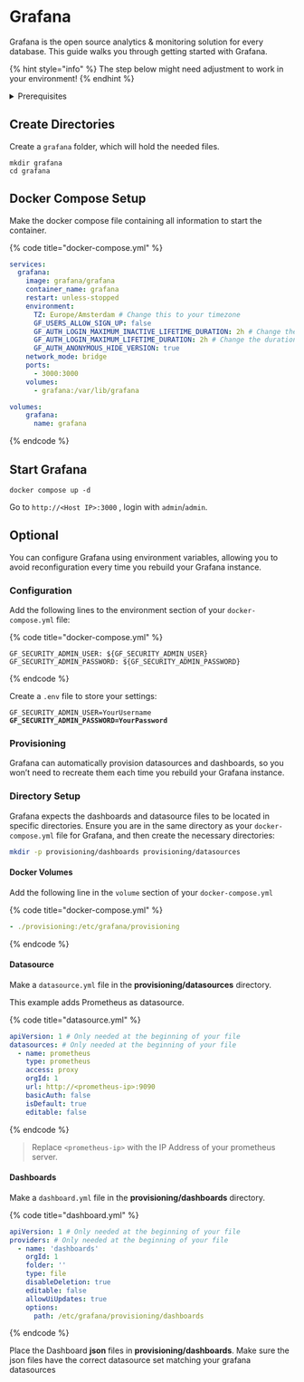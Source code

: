 # Grafana

Grafana is the open source analytics & monitoring solution for every database. This guide walks you through getting started with Grafana.

{% hint style="info" %}
The step below might need adjustment to work in your environment!
{% endhint %}

<details>

<summary>Prerequisites</summary>

* Docker installed on your server

</details>

## Create Directories

Create a `grafana` folder, which will hold the needed files.

```shell
mkdir grafana
cd grafana
```

## Docker Compose Setup

Make the docker compose file containing all information to start the container.

{% code title="docker-compose.yml" %}
```yaml
services:
  grafana:
    image: grafana/grafana
    container_name: grafana
    restart: unless-stopped
    environment:
      TZ: Europe/Amsterdam # Change this to your timezone
      GF_USERS_ALLOW_SIGN_UP: false
      GF_AUTH_LOGIN_MAXIMUM_INACTIVE_LIFETIME_DURATION: 2h # Change the duration to your liking
      GF_AUTH_LOGIN_MAXIMUM_LIFETIME_DURATION: 2h # Change the duration to your liking
      GF_AUTH_ANONYMOUS_HIDE_VERSION: true
    network_mode: bridge
    ports:
      - 3000:3000
    volumes:
      - grafana:/var/lib/grafana

volumes:
    grafana:
      name: grafana

```
{% endcode %}

## Start Grafana

```shellell
docker compose up -d
```

Go to `http://<Host IP>:3000` , login with `admin`/`admin`.

## Optional

You can configure Grafana using environment variables, allowing you to avoid reconfiguration every time you rebuild your Grafana instance.

### Configuration

Add the following lines to the environment section of your `docker-compose.yml` file:

{% code title="docker-compose.yml" %}
```
GF_SECURITY_ADMIN_USER: ${GF_SECURITY_ADMIN_USER}
GF_SECURITY_ADMIN_PASSWORD: ${GF_SECURITY_ADMIN_PASSWORD}
```
{% endcode %}

Create a `.env` file to store your settings:

<pre class="language-bash" data-title=".env"><code class="lang-bash">GF_SECURITY_ADMIN_USER=YourUsername
<strong>GF_SECURITY_ADMIN_PASSWORD=YourPassword
</strong></code></pre>

### Provisioning

Grafana can automatically provision datasources and dashboards, so you won’t need to recreate them each time you rebuild your Grafana instance.

### Directory Setup

Grafana expects the dashboards and datasource files to be located in specific directories. Ensure you are in the same directory as your `docker-compose.yml` file for Grafana, and then create the necessary directories:

```bash
mkdir -p provisioning/dashboards provisioning/datasources
```

#### Docker Volumes

Add the following line in the `volume` section of your `docker-compose.yml`

{% code title="docker-compose.yml" %}
```yaml
- ./provisioning:/etc/grafana/provisioning
```
{% endcode %}

#### Datasource

Make a `datasource.yml` file in the **provisioning/datasources** directory.

This example adds Prometheus as datasource.

{% code title="datasource.yml" %}
```yaml
apiVersion: 1 # Only needed at the beginning of your file
datasources: # Only needed at the beginning of your file
  - name: prometheus
    type: prometheus
    access: proxy
    orgId: 1
    url: http://<prometheus-ip>:9090
    basicAuth: false
    isDefault: true
    editable: false
```
{% endcode %}

> Replace `<prometheus-ip>` with the IP Address of your prometheus server.

#### Dashboards

Make a `dashboard.yml` file in the **provisioning/dashboards** directory.

{% code title="dashboard.yml" %}
```yaml
apiVersion: 1 # Only needed at the beginning of your file
providers: # Only needed at the beginning of your file
  - name: 'dashboards'
    orgId: 1
    folder: ''
    type: file
    disableDeletion: true
    editable: false
    allowUiUpdates: true
    options:
      path: /etc/grafana/provisioning/dashboards
```
{% endcode %}

Place the Dashboard **json** files in **provisioning/dashboards**.
Make sure the json files have the correct datasource set matching your grafana datasources